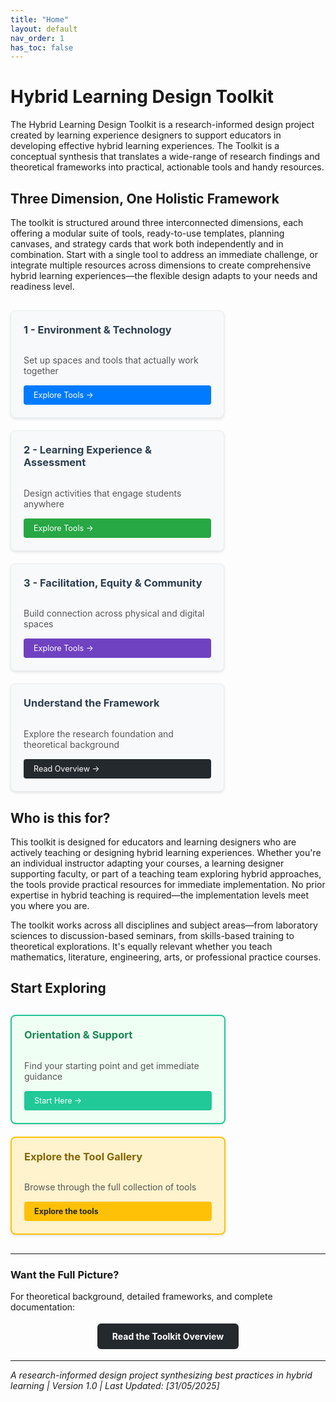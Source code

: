 ```yaml
---
title: "Home"
layout: default
nav_order: 1
has_toc: false
---
```


<!-- Add Font Awesome CSS -->
<link rel="stylesheet" href="https://cdnjs.cloudflare.com/ajax/libs/font-awesome/6.4.0/css/all.min.css">

# <i class="fas fa-graduation-cap"></i> Hybrid Learning Design Toolkit

The Hybrid Learning Design Toolkit is a research-informed design project created by learning experience designers to support educators in developing effective hybrid learning experiences. The Toolkit is a conceptual synthesis that translates a wide-range of research findings and theoretical frameworks into practical, actionable tools and handy resources.


## <i class="fas fa-cube"></i> Three Dimension, One Holistic Framework

The toolkit is structured around three interconnected dimensions, each offering a modular suite of tools, ready-to-use templates, planning canvases, and strategy cards that work both independently and in combination. Start with a single tool to address an immediate challenge, or integrate multiple resources across dimensions to create comprehensive hybrid learning experiences—the flexible design adapts to your needs and readiness level.

<div style="display: flex; flex-wrap: wrap; gap: 20px; margin: 30px 0;">

<div style="flex: 0 1 300px; max-width: 400px; background: #f8f9fa; border: 1px solid #e9ecef; border-radius: 8px; padding: 20px; box-shadow: 0 2px 4px rgba(0,0,0,0.1); display: flex; flex-direction: column;">
<h3 style="margin-top: 0; color: #2c3e50;"><i class="fas fa-cogs"></i> 1 - Environment & Technology</h3>
<p style="margin-bottom: auto; color: #555;">Set up spaces and tools that actually work together</p>
<a href="{{ '/01-dimension-01-environment-technology-design-kit/' | relative_url }}" style="display: inline-block; background: #007bff; color: white; padding: 8px 16px; text-decoration: none; border-radius: 4px; font-size: 0.9em; margin-top: 15px;">Explore Tools →</a>
</div>

<div style="flex: 0 1 300px; max-width: 400px; background: #f8f9fa; border: 1px solid #e9ecef; border-radius: 8px; padding: 20px; box-shadow: 0 2px 4px rgba(0,0,0,0.1); display: flex; flex-direction: column;">
<h3 style="margin-top: 0; color: #2c3e50;"><i class="fas fa-brain"></i> 2 - Learning Experience & Assessment</h3>
<p style="margin-bottom: auto; color: #555;">Design activities that engage students anywhere</p>
<a href="{{ '/02-dimension-02-learning-experience-assessment-kit/' | relative_url }}" style="display: inline-block; background: #28a745; color: white; padding: 8px 16px; text-decoration: none; border-radius: 4px; font-size: 0.9em; margin-top: 15px;">Explore Tools →</a>
</div>

<div style="flex: 0 1 300px; max-width: 400px; background: #f8f9fa; border: 1px solid #e9ecef; border-radius: 8px; padding: 20px; box-shadow: 0 2px 4px rgba(0,0,0,0.1); display: flex; flex-direction: column;">
<h3 style="margin-top: 0; color: #2c3e50;"><i class="fas fa-users"></i> 3 - Facilitation, Equity & Community</h3>
<p style="margin-bottom: auto; color: #555;">Build connection across physical and digital spaces</p>
<a href="{{ '/03-dimension-03-facilitation-equity-community-design-kit/' | relative_url }}" style="display: inline-block; background: #6f42c1; color: white; padding: 8px 16px; text-decoration: none; border-radius: 4px; font-size: 0.9em; margin-top: 15px;">Explore Tools →</a>
</div>

<div style="flex: 0 1 300px; max-width: 400px; background: #f8f9fa; border: 1px solid #e9ecef; border-radius: 8px; padding: 20px; box-shadow: 0 2px 4px rgba(0,0,0,0.1); display: flex; flex-direction: column;">
<h3 style="margin-top: 0; color: #2c3e50;"><i class="fas fa-book-open"></i> Understand the Framework</h3>
<p style="margin-bottom: auto; color: #555;">Explore the research foundation and theoretical background</p>
<a href="{{ '/hybrid-learning-design-toolkit-short_overview' | relative_url }}" style="display: inline-block; background: #24292e; color: white; padding: 8px 16px; text-decoration: none; border-radius: 4px; font-size: 0.9em; margin-top: 15px;">Read Overview →</a>
</div>

</div>

## <i class="fas fa-question-circle"></i> Who is this for?

This toolkit is designed for educators and learning designers who are actively teaching or designing hybrid learning experiences. Whether you're an individual instructor adapting your courses, a learning designer supporting faculty, or part of a teaching team exploring hybrid approaches, the tools provide practical resources for immediate implementation. No prior expertise in hybrid teaching is required—the implementation levels meet you where you are.

The toolkit works across all disciplines and subject areas—from laboratory sciences to discussion-based seminars, from skills-based training to theoretical explorations. It's equally relevant whether you teach mathematics, literature, engineering, arts, or professional practice courses.

## <i class="fas fa-rocket"></i> Start Exploring

<div style="display: flex; flex-wrap: wrap; gap: 20px; margin: 30px 0;">

<div style="flex: 0 1 300px; max-width: 400px; background: #f0fff4; border: 2px solid #20c997; border-radius: 8px; padding: 20px; box-shadow: 0 2px 4px rgba(0,0,0,0.1); display: flex; flex-direction: column;">
<h3 style="margin-top: 0; color: #198754;"><i class="fas fa-compass"></i> Orientation & Support</h3>
<p style="margin-bottom: auto; color: #555;">Find your starting point and get immediate guidance</p>
<a href="{{ '/00-orientation-support-tools/' | relative_url }}" style="display: inline-block; background: #20c997; color: white; padding: 8px 16px; text-decoration: none; border-radius: 4px; font-size: 0.9em; margin-top: 15px;">Start Here →</a>
</div>

<div style="flex: 0 1 300px; max-width: 400px; background: #fff3cd; border: 2px solid #ffc107; border-radius: 8px; padding: 20px; box-shadow: 0 2px 4px rgba(0,0,0,0.1); display: flex; flex-direction: column;">
<h3 style="margin-top: 0; color: #856404;"><i class="fas fa-toolbox"></i> Explore the Tool Gallery</h3>
<p style="margin-bottom: auto; color: #555;">Browse through the full collection of tools</p>
<a href="{{ '/all-tools/' | relative_url }}" style="display: inline-block; background: #ffc107; color: #212529; padding: 8px 16px; text-decoration: none; border-radius: 4px; font-size: 0.9em; font-weight: bold; margin-top: 15px;">Explore the tools</a>
</div>

</div>

---

### <i class="fas fa-eye"></i> Want the Full Picture?

For theoretical background, detailed frameworks, and complete documentation:

<div style="text-align: center; margin: 30px 0;">
<a href="{{ '/hybrid-learning-design-toolkit-short_overview' | relative_url }}" style="background-color: #24292e; color: white; padding: 12px 24px; border-radius: 6px; text-decoration: none; font-weight: bold;"><i class="fas fa-book"></i> Read the Toolkit Overview</a>
</div>

---

*A research-informed design project synthesizing best practices in hybrid learning | Version 1.0  | Last Updated: [31/05/2025]*